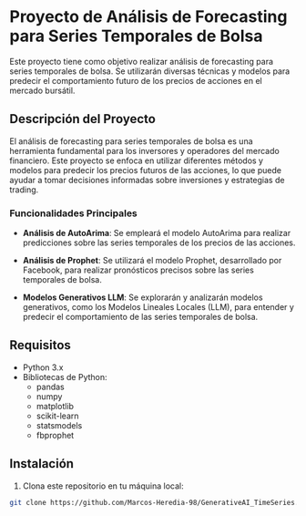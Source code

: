 # Proyecto de Análisis de Forecasting para Series Temporales de Bolsa

Este proyecto tiene como objetivo realizar análisis de forecasting para series temporales de bolsa. Se utilizarán diversas técnicas y modelos para predecir el comportamiento futuro de los precios de acciones en el mercado bursátil.

## Descripción del Proyecto

El análisis de forecasting para series temporales de bolsa es una herramienta fundamental para los inversores y operadores del mercado financiero. Este proyecto se enfoca en utilizar diferentes métodos y modelos para predecir los precios futuros de las acciones, lo que puede ayudar a tomar decisiones informadas sobre inversiones y estrategias de trading.

### Funcionalidades Principales

- **Análisis de AutoArima**: Se empleará el modelo AutoArima para realizar predicciones sobre las series temporales de los precios de las acciones.
  
- **Análisis de Prophet**: Se utilizará el modelo Prophet, desarrollado por Facebook, para realizar pronósticos precisos sobre las series temporales de bolsa.

- **Modelos Generativos LLM**: Se explorarán y analizarán modelos generativos, como los Modelos Lineales Locales (LLM), para entender y predecir el comportamiento de las series temporales de bolsa.

## Requisitos

- Python 3.x
- Bibliotecas de Python:
  - pandas
  - numpy
  - matplotlib
  - scikit-learn
  - statsmodels
  - fbprophet

## Instalación

1. Clona este repositorio en tu máquina local:

```bash
git clone https://github.com/Marcos-Heredia-98/GenerativeAI_TimeSeries.git
